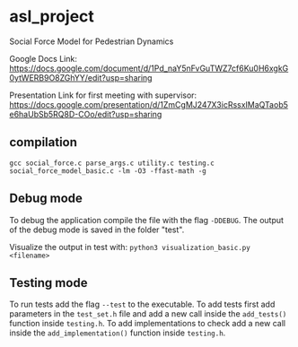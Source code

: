 # asl_project
Social Force Model for Pedestrian Dynamics

Google Docs Link:
https://docs.google.com/document/d/1Pd_naY5nFvGuTWZ7cf6Ku0H6xgkG0ytWERB9O8ZGhYY/edit?usp=sharing

Presentation Link for first meeting with supervisor:
https://docs.google.com/presentation/d/1ZmCgMJ247X3icRssxIMaQTaob5e6haUbSb5RQ8D-COo/edit?usp=sharing

## compilation
`gcc social_force.c parse_args.c utility.c testing.c social_force_model_basic.c -lm -O3 -ffast-math -g`

## Debug mode
To debug the application compile the file with the flag `-DDEBUG`.
The output of the debug mode is saved in the folder "test".

Visualize the output in test with:
`python3 visualization_basic.py <filename>`

## Testing mode
To run tests add the flag `--test` to the executable.
To add tests first add parameters in the `test_set.h` file and add a new call inside the `add_tests()` function inside `testing.h`.
To add implementations to check add a new call inside the `add_implementation()` function inside `testing.h`.



